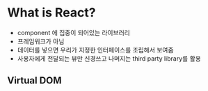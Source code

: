 # What is React?
<!-- ## What is Frontend Library? -->
- component 에 집중이 되어있는 라이브러리
- 프레임워크가 아님
- 데이터를 넣으면 우리가 지정한 인터페이스를 조립해서 보여줌
- 사용자에게 전달되는 뷰만 신경쓰고 나머지는 third party library를 활용

## Virtual DOM
